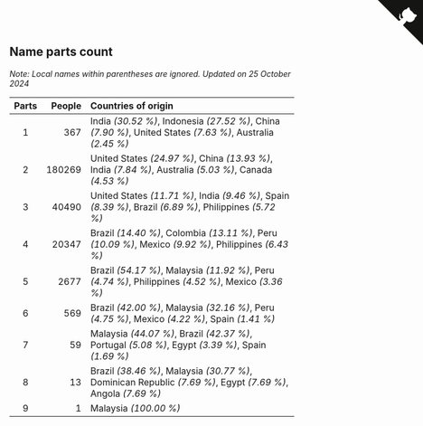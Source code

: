 ## Name parts count

*Note: Local names within parentheses are ignored.*
*Updated on 25 October 2024*

| Parts | People | Countries of origin |
| :--: | ---: | :--- |
| 1 | 367 | India *(30.52 %)*, Indonesia *(27.52 %)*, China *(7.90 %)*, United States *(7.63 %)*, Australia *(2.45 %)* |
| 2 | 180269 | United States *(24.97 %)*, China *(13.93 %)*, India *(7.84 %)*, Australia *(5.03 %)*, Canada *(4.53 %)* |
| 3 | 40490 | United States *(11.71 %)*, India *(9.46 %)*, Spain *(8.39 %)*, Brazil *(6.89 %)*, Philippines *(5.72 %)* |
| 4 | 20347 | Brazil *(14.40 %)*, Colombia *(13.11 %)*, Peru *(10.09 %)*, Mexico *(9.92 %)*, Philippines *(6.43 %)* |
| 5 | 2677 | Brazil *(54.17 %)*, Malaysia *(11.92 %)*, Peru *(4.74 %)*, Philippines *(4.52 %)*, Mexico *(3.36 %)* |
| 6 | 569 | Brazil *(42.00 %)*, Malaysia *(32.16 %)*, Peru *(4.75 %)*, Mexico *(4.22 %)*, Spain *(1.41 %)* |
| 7 | 59 | Malaysia *(44.07 %)*, Brazil *(42.37 %)*, Portugal *(5.08 %)*, Egypt *(3.39 %)*, Spain *(1.69 %)* |
| 8 | 13 | Brazil *(38.46 %)*, Malaysia *(30.77 %)*, Dominican Republic *(7.69 %)*, Egypt *(7.69 %)*, Angola *(7.69 %)* |
| 9 | 1 | Malaysia *(100.00 %)* |


<a href="https://github.com/JustinTimeCuber/wca_statistics" class="github-corner" aria-label="View source on Github"><svg width="80" height="80" viewBox="0 0 250 250" style="fill:#151513; color:#fff; position: absolute; top: 0; border: 0; right: 0;" aria-hidden="true"><path d="M0,0 L115,115 L130,115 L142,142 L250,250 L250,0 Z"></path><path d="M128.3,109.0 C113.8,99.7 119.0,89.6 119.0,89.6 C122.0,82.7 120.5,78.6 120.5,78.6 C119.2,72.0 123.4,76.3 123.4,76.3 C127.3,80.9 125.5,87.3 125.5,87.3 C122.9,97.6 130.6,101.9 134.4,103.2" fill="currentColor" style="transform-origin: 130px 106px;" class="octo-arm"></path><path d="M115.0,115.0 C114.9,115.1 118.7,116.5 119.8,115.4 L133.7,101.6 C136.9,99.2 139.9,98.4 142.2,98.6 C133.8,88.0 127.5,74.4 143.8,58.0 C148.5,53.4 154.0,51.2 159.7,51.0 C160.3,49.4 163.2,43.6 171.4,40.1 C171.4,40.1 176.1,42.5 178.8,56.2 C183.1,58.6 187.2,61.8 190.9,65.4 C194.5,69.0 197.7,73.2 200.1,77.6 C213.8,80.2 216.3,84.9 216.3,84.9 C212.7,93.1 206.9,96.0 205.4,96.6 C205.1,102.4 203.0,107.8 198.3,112.5 C181.9,128.9 168.3,122.5 157.7,114.1 C157.9,116.9 156.7,120.9 152.7,124.9 L141.0,136.5 C139.8,137.7 141.6,141.9 141.8,141.8 Z" fill="currentColor" class="octo-body"></path></svg></a><style>.github-corner:hover .octo-arm{animation:octocat-wave 560ms ease-in-out}@keyframes octocat-wave{0%,100%{transform:rotate(0)}20%,60%{transform:rotate(-25deg)}40%,80%{transform:rotate(10deg)}}@media (max-width:500px){.github-corner:hover .octo-arm{animation:none}.github-corner .octo-arm{animation:octocat-wave 560ms ease-in-out}}</style>
